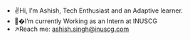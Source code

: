 -  ✌Hi, I’m  Ashish, Tech Enthusiast and an Adaptive learner.
-  🏢�I’m currently Working as an Intern at INUSCG  
-  ↗️Reach me: ashish.singh@inuscg.com

<!---
AshishINUSCG/AshishINUSCG is a ✨ special ✨ repository because its `README.md` (this file) appears on your GitHub profile.
You can click the Preview link to take a look at your changes.
--->

